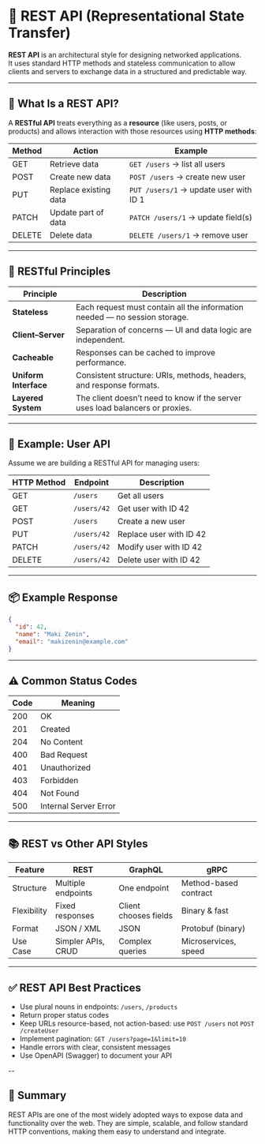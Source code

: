 # 🔄 REST API (Representational State Transfer)

**REST API** is an architectural style for designing networked applications.  
It uses standard HTTP methods and stateless communication to allow clients and servers to exchange data in a structured and predictable way.

---

## 📖 What Is a REST API?

A **RESTful API** treats everything as a **resource** (like users, posts, or products) and allows interaction with those resources using **HTTP methods**:

| Method | Action                | Example                                |
| ------ | --------------------- | -------------------------------------- |
| GET    | Retrieve data         | `GET /users` → list all users          |
| POST   | Create new data       | `POST /users` → create new user        |
| PUT    | Replace existing data | `PUT /users/1` → update user with ID 1 |
| PATCH  | Update part of data   | `PATCH /users/1` → update field(s)     |
| DELETE | Delete data           | `DELETE /users/1` → remove user        |

---

## 🧱 RESTful Principles

| Principle             | Description                                                                   |
| --------------------- | ----------------------------------------------------------------------------- |
| **Stateless**         | Each request must contain all the information needed — no session storage.    |
| **Client–Server**     | Separation of concerns — UI and data logic are independent.                   |
| **Cacheable**         | Responses can be cached to improve performance.                               |
| **Uniform Interface** | Consistent structure: URIs, methods, headers, and response formats.           |
| **Layered System**    | The client doesn’t need to know if the server uses load balancers or proxies. |

---

## 🧩 Example: User API

Assume we are building a RESTful API for managing users:

| HTTP Method | Endpoint    | Description             |
| ----------- | ----------- | ----------------------- |
| GET         | `/users`    | Get all users           |
| GET         | `/users/42` | Get user with ID 42     |
| POST        | `/users`    | Create a new user       |
| PUT         | `/users/42` | Replace user with ID 42 |
| PATCH       | `/users/42` | Modify user with ID 42  |
| DELETE      | `/users/42` | Delete user with ID 42  |

---

## 📦 Example Response

```json
{
  "id": 42,
  "name": "Maki Zenin",
  "email": "makizenin@example.com"
}
```

---

## ⚠️ Common Status Codes

| Code | Meaning               |
| ---- | --------------------- |
| 200  | OK                    |
| 201  | Created               |
| 204  | No Content            |
| 400  | Bad Request           |
| 401  | Unauthorized          |
| 403  | Forbidden             |
| 404  | Not Found             |
| 500  | Internal Server Error |

---

## 📚 REST vs Other API Styles

| Feature     | REST               | GraphQL               | gRPC                  |
| ----------- | ------------------ | --------------------- | --------------------- |
| Structure   | Multiple endpoints | One endpoint          | Method-based contract |
| Flexibility | Fixed responses    | Client chooses fields | Binary & fast         |
| Format      | JSON / XML         | JSON                  | Protobuf (binary)     |
| Use Case    | Simpler APIs, CRUD | Complex queries       | Microservices, speed  |

---

## ✅ REST API Best Practices

- Use plural nouns in endpoints: `/users`, `/products`
- Return proper status codes
- Keep URLs resource-based, not action-based: use `POST /users` not `POST /createUser`
- Implement pagination: `GET /users?page=1&limit=10`
- Handle errors with clear, consistent messages
- Use OpenAPI (Swagger) to document your API

--

## 🧠 Summary

REST APIs are one of the most widely adopted ways to expose data and functionality over the web.
They are simple, scalable, and follow standard HTTP conventions, making them easy to understand and integrate.
